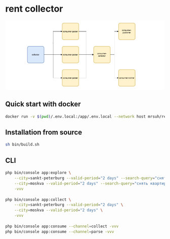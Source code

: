 # rent collector

![Screen](/screen.png)

## Quick start with docker
```bash
docker run -v $(pwd)/.env.local:/app/.env.local --network host mrsuh/rent-collector php bin/console
```

## Installation from source
```sh
sh bin/build.sh
```

## CLI
```sh
php bin/console app:explore \
    --city=sankt-peterburg --valid-period="2 days" --search-query="снять квартиру спб" --max-valid-results=80 \
    --city=moskva --valid-period="2 days" --search-query="снять квартиру москва" --max-valid-results=80 \
    -vvv

php bin/console app:collect \
    --city=sankt-peterburg --valid-period="2 days" \
    --city=moskva --valid-period="2 days" \
    -vvv

php bin/console app:consume --channel=collect -vvv
php bin/console app:consume --channel=parse -vvv
```